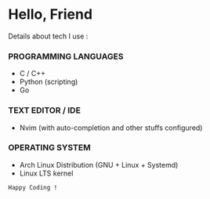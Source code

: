 <!-- here goes the greetings-->

# Hello, Friend 

Details about tech I use : 

### PROGRAMMING LANGUAGES

+ C / C++
+ Python (scripting)
+ Go 

### TEXT EDITOR / IDE

+ Nvim (with auto-completion and other stuffs configured)

### OPERATING SYSTEM

+ Arch Linux Distribution (GNU + Linux + Systemd)
+ Linux LTS kernel

`Happy Coding !`

<!--end-->
